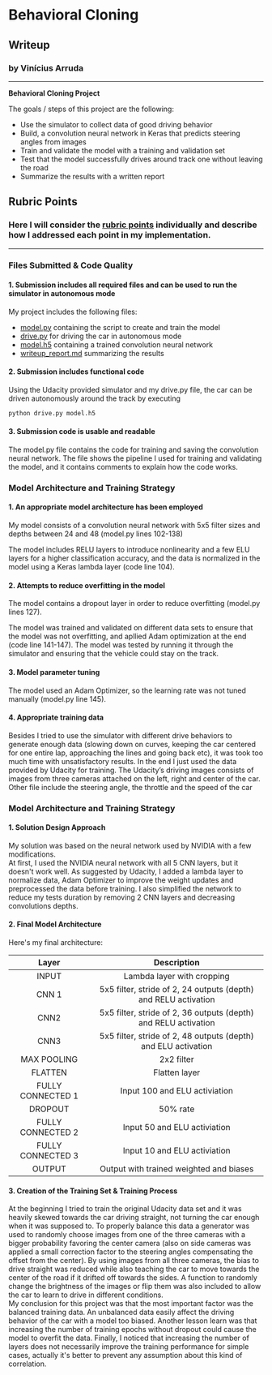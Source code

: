 # **Behavioral Cloning** 

## Writeup

### by Vinícius Arruda

---

**Behavioral Cloning Project**

The goals / steps of this project are the following:
* Use the simulator to collect data of good driving behavior
* Build, a convolution neural network in Keras that predicts steering angles from images
* Train and validate the model with a training and validation set
* Test that the model successfully drives around track one without leaving the road
* Summarize the results with a written report


[//]: # (Image References)

[image1]: ./examples/placeholder.png "Model Visualization"
[image2]: ./examples/placeholder.png "Grayscaling"
[image3]: ./examples/placeholder_small.png "Recovery Image"
[image4]: ./examples/placeholder_small.png "Recovery Image"
[image5]: ./examples/placeholder_small.png "Recovery Image"
[image6]: ./examples/placeholder_small.png "Normal Image"
[image7]: ./examples/placeholder_small.png "Flipped Image"

## Rubric Points
### Here I will consider the [rubric points](https://review.udacity.com/#!/rubrics/432/view) individually and describe how I addressed each point in my implementation.  

---
### Files Submitted & Code Quality

#### 1. Submission includes all required files and can be used to run the simulator in autonomous mode

My project includes the following files:
* [model.py](https://github.com/vippermaeglin/self-driven-car-nd/blob/master/P3%20-%20Behavioral%20Clonning/model.py) containing the script to create and train the model
* [drive.py](https://github.com/vippermaeglin/self-driven-car-nd/blob/master/P3%20-%20Behavioral%20Clonning/drive.py) for driving the car in autonomous mode
* [model.h5](https://github.com/vippermaeglin/self-driven-car-nd/blob/master/P3%20-%20Behavioral%20Clonning/model.h5) containing a trained convolution neural network 
* [writeup_report.md](https://github.com/vippermaeglin/self-driven-car-nd/blob/master/P3%20-%20Behavioral%20Clonning/writeup_report.md) summarizing the results

#### 2. Submission includes functional code
Using the Udacity provided simulator and my drive.py file, the car can be driven autonomously around the track by executing 
```sh
python drive.py model.h5
```

#### 3. Submission code is usable and readable

The model.py file contains the code for training and saving the convolution neural network. The file shows the pipeline I used for training and validating the model, and it contains comments to explain how the code works.

### Model Architecture and Training Strategy

#### 1. An appropriate model architecture has been employed

My model consists of a convolution neural network with 5x5 filter sizes and depths between 24 and 48 (model.py lines 102-138) 

The model includes RELU layers to introduce nonlinearity and a few ELU layers for a higher classification accuracy, and the data is normalized in the model using a Keras lambda layer (code line 104). 

#### 2. Attempts to reduce overfitting in the model

The model contains a dropout layer in order to reduce overfitting (model.py lines 127). 

The model was trained and validated on different data sets to ensure that the model was not overfitting, and apllied Adam optimization at the end (code line 141-147). The model was tested by running it through the simulator and ensuring that the vehicle could stay on the track.

#### 3. Model parameter tuning

The model used an Adam Optimizer, so the learning rate was not tuned manually (model.py line 145).

#### 4. Appropriate training data

Besides I tried to use the simulator with different drive behaviors to generate enough data (slowing down on curves, keeping the car centered for one entire lap, approaching the lines and going back etc), it was took too much time with unsatisfactory results. In the end I just used the data provided by Udacity for training. The Udacity’s driving images consists of
images from three cameras attached on the left, right and center of the car. Other file include the
steering angle, the throttle and the speed of the car

### Model Architecture and Training Strategy

#### 1. Solution Design Approach

My solution was based on the neural network used by NVIDIA with a few modifications.  
At first, I used the NVIDIA neural network with all 5 CNN layers, but it doesn't work well. As suggested by Udacity, I added a lambda layer to normalize data, Adam Optimizer to improve the weight updates and preprocessed the data before training. I also simplified the network to reduce my tests duration by removing 2 CNN layers and decreasing convolutions depths.  

#### 2. Final Model Architecture

Here's my final architecture:

| Layer         		|     Description	        			                                  		|
|:-----------------:|:-------------------------------------------------------------------:|
| INPUT         		| Lambda layer with cropping                                          |
| CNN 1             | 5x5 filter, stride of 2, 24 outputs (depth) and RELU activation     |
| CNN2              | 5x5 filter, stride of 2, 36 outputs (depth) and RELU activation     |
| CNN3              | 5x5 filter, stride of 2, 48 outputs (depth) and ELU activation      |
| MAX POOLING       | 2x2 filter                                                          |
| FLATTEN           | Flatten layer                                                       |
| FULLY CONNECTED 1 | Input 100 and ELU activiation                                       |
| DROPOUT           | 50% rate                                                            |
| FULLY CONNECTED 2 | Input  50 and ELU activiation                                       |
| FULLY CONNECTED 3 | Input  10 and ELU activiation                                       |
| OUTPUT            | Output with trained weighted and biases                             |

#### 3. Creation of the Training Set & Training Process

At the beginning I tried to train the original Udacity data set and it was heavily skewed towards the car driving straight, not turning the car enough when it was supposed to. To properly balance this data a generator was used to randomly choose images from one of the three cameras with a bigger probability favoring the center camera (also on side cameras was applied a small correction factor to the steering angles compensating the offset from the center). By using images from all three cameras, the bias to drive straight was reduced while also teaching the car to move towards the center of the road if it drifted off towards the sides. A function to randomly change the brightness of the images or flip them was also included to allow the car to learn to drive in different conditions.  
My conclusion for this project was that the most important factor was the balanced training data. An unbalanced data easily affect the driving behavior of the car with a model too biased. Another lesson learn was that increasing the number of training epochs without dropout could cause the model to overfit the data. Finally, I noticed that increasing the number of layers does not necessarily improve the training performance for simple cases, actually it's better to prevent any assumption about this kind of correlation. 
